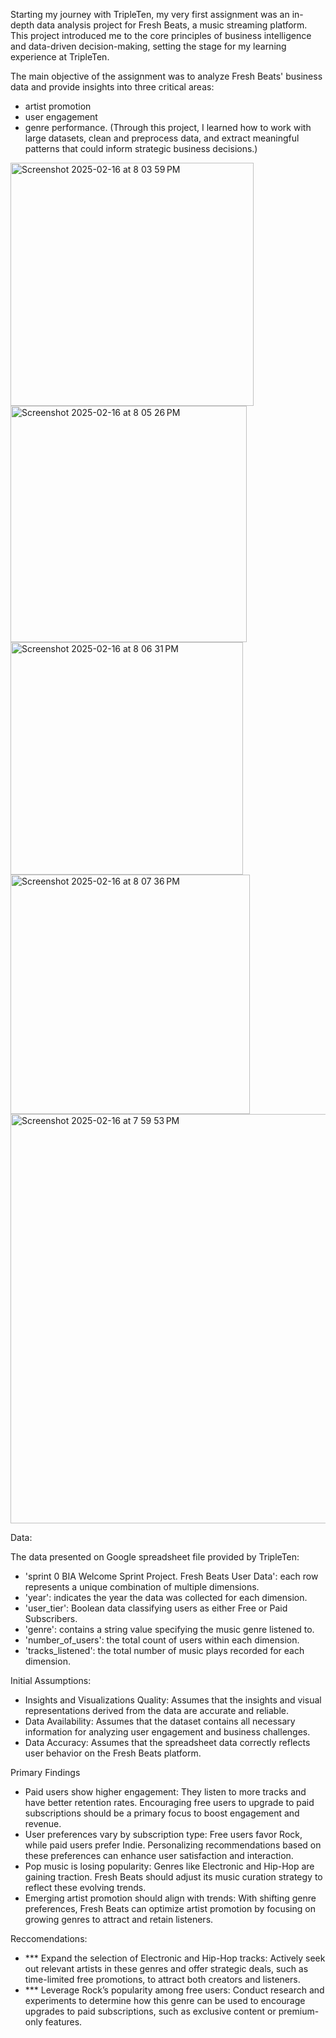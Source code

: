Starting my journey with TripleTen, my very first assignment was an in-depth data analysis project for Fresh Beats, a music streaming platform. This project introduced me to the core principles of business intelligence and data-driven decision-making, setting the stage for my learning experience at TripleTen.

The main objective of the assignment was to analyze Fresh Beats' business data and provide insights into three critical areas: 
- artist promotion
- user engagement
- genre performance.
(Through this project, I learned how to work with large datasets, clean and preprocess data, and extract meaningful patterns that could inform strategic business decisions.)
<img width="389" alt="Screenshot 2025-02-16 at 8 03 59 PM" src="https://github.com/user-attachments/assets/db72d2e2-8056-4486-94f2-34aff17a3668" />
<img width="378" alt="Screenshot 2025-02-16 at 8 05 26 PM" src="https://github.com/user-attachments/assets/0dec57a8-20dd-4380-8ed6-e2d2941070fa" />
<img width="372" alt="Screenshot 2025-02-16 at 8 06 31 PM" src="https://github.com/user-attachments/assets/8e1585d4-61a1-4223-b5de-f360f908c926" />
<img width="383" alt="Screenshot 2025-02-16 at 8 07 36 PM" src="https://github.com/user-attachments/assets/2c19f059-0d2e-4738-979f-497aa28c3786" />

<img width="655" alt="Screenshot 2025-02-16 at 7 59 53 PM" src="https://github.com/user-attachments/assets/2cebbdee-e0ad-4ead-b2a8-8fa7a00300e9" />


Data:

The data presented on Google spreadsheet file provided by TripleTen:
- 'sprint 0 BIA Welcome Sprint Project. Fresh Beats User Data': each row represents a unique combination of multiple dimensions.
- 'year': indicates the year the data was collected for each dimension.
- 'user_tier': Boolean data classifying users as either Free or Paid Subscribers.
- 'genre': contains a string value specifying the music genre listened to.
- 'number_of_users': the total count of users within each dimension.
- 'tracks_listened': the total number of music plays recorded for each dimension.

Initial Assumptions:

- Insights and Visualizations Quality: Assumes that the insights and visual representations derived from the data are accurate and reliable.
- Data Availability: Assumes that the dataset contains all necessary information for analyzing user engagement and business challenges.
- Data Accuracy: Assumes that the spreadsheet data correctly reflects user behavior on the Fresh Beats platform.

Primary Findings

- Paid users show higher engagement: They listen to more tracks and have better retention rates. Encouraging free users to upgrade to paid subscriptions should be a primary focus to boost engagement and revenue.
- User preferences vary by subscription type: Free users favor Rock, while paid users prefer Indie. Personalizing recommendations based on these preferences can enhance user satisfaction and interaction.
- Pop music is losing popularity: Genres like Electronic and Hip-Hop are gaining traction. Fresh Beats should adjust its music curation strategy to reflect these evolving trends.
- Emerging artist promotion should align with trends: With shifting genre preferences, Fresh Beats can optimize artist promotion by focusing on growing genres to attract and retain listeners.

Reccomendations:

- *** Expand the selection of Electronic and Hip-Hop tracks: Actively seek out relevant artists in these genres and offer strategic deals, such as time-limited free promotions, to attract both creators and listeners.
- *** Leverage Rock’s popularity among free users: Conduct research and experiments to determine how this genre can be used to encourage upgrades to paid subscriptions, such as exclusive content or premium-only features.





